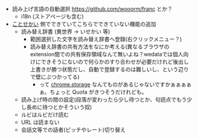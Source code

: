 - 読み上げ言語の自動選択 https://github.com/wooorm/franc とか？
  - i18n (ストアページも含む)
- [ことせかい](https://limura.github.io/NovelSpeaker/) 側でできていてこちらでできていない機能の追加
  - 読み替え辞書 (異世界 → いせかい 等)
    - 範囲選択した文字を読み替え辞書へ登録(右クリックメニュー？)
    - 読み替え辞書の共有方法をなにか考える(異なるブラウザのextension間での共有保存領域なんて無いよね？wedataでは個人向けにできそうにないので何らかのすり合わせが必要だけれど後出し上書きが勝つ状態だし、自動で登録するのは難しいし、という辺りで壁にぶつかってる)
      - って [chrome.storage](https://developer.chrome.com/extensions/storage) なんてものがあるじゃないですかぁぁぁぁぁ。ちょっと Quota がきつそうだけれども。
  - 読み上げ時の間の設定(段落が変わったら少し待つとか、句読点でもう少し長めに待つとかそういう奴)
  - ルビはルビだけ読む
  - URL は読まない
  - 会話文等での話者(ピッチやレート)切り替え
